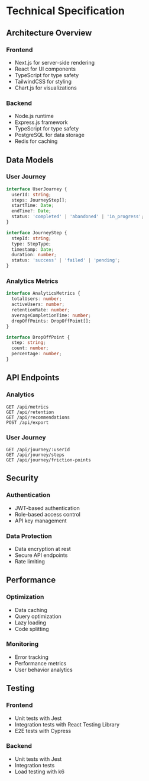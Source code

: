 # Technical Specification

## Architecture Overview

### Frontend
- Next.js for server-side rendering
- React for UI components
- TypeScript for type safety
- TailwindCSS for styling
- Chart.js for visualizations

### Backend
- Node.js runtime
- Express.js framework
- TypeScript for type safety
- PostgreSQL for data storage
- Redis for caching

## Data Models

### User Journey
```typescript
interface UserJourney {
  userId: string;
  steps: JourneyStep[];
  startTime: Date;
  endTime?: Date;
  status: 'completed' | 'abandoned' | 'in_progress';
}

interface JourneyStep {
  stepId: string;
  type: StepType;
  timestamp: Date;
  duration: number;
  status: 'success' | 'failed' | 'pending';
}
```

### Analytics Metrics
```typescript
interface AnalyticsMetrics {
  totalUsers: number;
  activeUsers: number;
  retentionRate: number;
  averageCompletionTime: number;
  dropOffPoints: DropOffPoint[];
}

interface DropOffPoint {
  step: string;
  count: number;
  percentage: number;
}
```

## API Endpoints

### Analytics
```
GET /api/metrics
GET /api/retention
GET /api/recommendations
POST /api/export
```

### User Journey
```
GET /api/journey/:userId
GET /api/journey/steps
GET /api/journey/friction-points
```

## Security

### Authentication
- JWT-based authentication
- Role-based access control
- API key management

### Data Protection
- Data encryption at rest
- Secure API endpoints
- Rate limiting

## Performance

### Optimization
- Data caching
- Query optimization
- Lazy loading
- Code splitting

### Monitoring
- Error tracking
- Performance metrics
- User behavior analytics

## Testing

### Frontend
- Unit tests with Jest
- Integration tests with React Testing Library
- E2E tests with Cypress

### Backend
- Unit tests with Jest
- Integration tests
- Load testing with k6